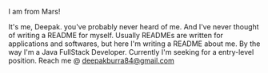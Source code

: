 I am from Mars!

It's me, Deepak. you've probably never heard of me. And I've never thought of writing a README for myself. Usually READMEs are written for applications and softwares, but here I'm writing a README about me. By the way I'm a Java FullStack Developer. Currently I'm seeking for a entry-level position. Reach me @ deepakburra84@gmail.com


<!---
deepakburra/deepakburra is a ✨ special ✨ repository because its `README.md` (this file) appears on your GitHub profile.
You can click the Preview link to take a look at your changes.
--->
